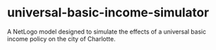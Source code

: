 # universal-basic-income-simulator
A NetLogo model designed to simulate the effects of a universal basic income policy on the city of Charlotte.
